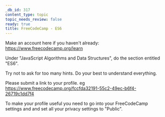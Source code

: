 ```yaml
---
_db_id: 317
content_type: topic
topic_needs_review: false
ready: true
title: FreeCodeCamp - ES6
---
```


Make an account here if you haven't already: https://www.freecodecamp.org/learn

Under "JavaScript Algorithms and Data Structures", do the section entitled "ES6".

Try not to ask for too many hints. Do your best to understand everything.

Please submit a link to your profile. eg https://www.freecodecamp.org/fccfda32191-55c2-49ec-b6f4-26719c1dd7f4

To make your profile useful you need to go into your FreeCodeCamp settings and and set all your privacy settings to "Public".